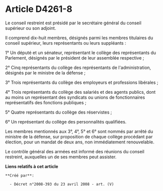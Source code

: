 # Article D4261-8

Le conseil restreint est présidé par le secrétaire général du conseil supérieur ou son adjoint.

Il comprend dix-huit membres, désignés parmi les membres titulaires du conseil supérieur, leurs représentants ou leurs
suppléants :

1° Un député et un sénateur, représentant le collège des représentants du Parlement, désignés par le président de leur
assemblée respective ;

2° Cinq représentants du collège des représentants de l'administration, désignés par le ministre de la défense ;

3° Trois représentants du collège des employeurs et professions libérales ;

4° Trois représentants du collège des salariés et des agents publics, dont au moins un représentant des syndicats ou unions
de fonctionnaires représentatifs des fonctions publiques ;

5° Quatre représentants du collège des réservistes ;

6° Un représentant du collège des personnalités qualifiées.

Les membres mentionnés aux 3°, 4°, 5° et 6° sont nommés par arrêté du ministre de la défense, sur proposition de chaque
collège procédant par élection, pour un mandat de deux ans, non immédiatement renouvelable.

Le contrôle général des armées est informé des réunions du conseil restreint, auxquelles un de ses membres peut assister.

**Liens relatifs à cet article**

	**Créé par**:

	  - Décret n°2008-393 du 23 avril 2008 - art. (V)
